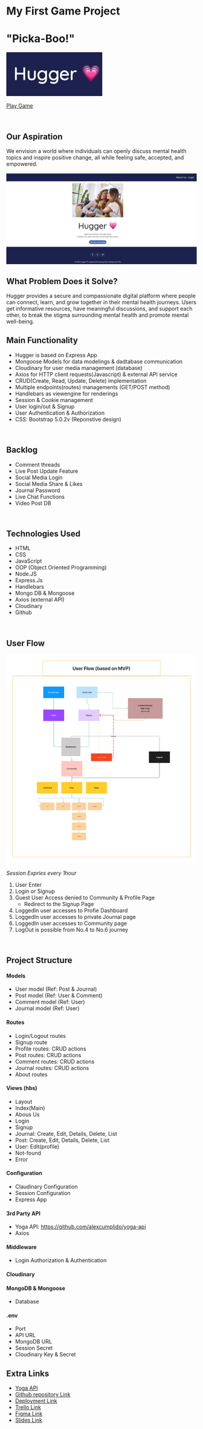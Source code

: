 
# My First Game Project
# "Picka-Boo!" 

<img src="./public/images/Hugger Logo.png" alt="Alt text" title="Optional title">

[Play Game](http://localhost:3000/)

<br>

## Our Aspiration
We envision a world where individuals can openly discuss mental health topics and inspire positive change, all while feeling safe, accepted, and empowered.
<br>
<br>
<img src="./public/images/Hugger project main.png" alt="Alt text" title="Optional title">
<br>

## What Problem Does it Solve?
Hugger provides a secure and compassionate digital platform where people can connect, learn, and grow together in their mental health journeys. Users get informative resources, have meaningful discussions, and support each other, to break the stigma surrounding mental health and promote mental well-being. 
<br>

## Main Functionality
- Hugger is based on Express App 
- Mongoose Models for data modelings & dadtabase communication 
- Cloudinary for user media management (database)
- Axios for HTTP client requests(Javascript) & external API service
- CRUD(Create, Read, Update, Delete) implementation
- Multiple endpoints(routes) managements (GET/POST method) 
- Handlebars as viewengine for renderings
- Session & Cookie management 
- User login/out & Signup 
- User Authentication & Authorization
- CSS: Bootstrap 5.0.2v (Reponstive design)

<br>

## Backlog
- Comment threads
- Live Post Update Feature
- Social Media Login
- Social Media Share & Likes
- Journal Password
- Live Chat Functions
- Video Post DB 

<br>

## Technologies Used
- HTML
- CSS
- JavaScript
- OOP (Object Oriented Programming)
- Node.JS
- Express.Js
- Handlebars
- Mongo DB & Mongoose
- Axios (external API)
- Cloudinary 
- Github 


<br>

## User Flow

<img src="./public/images/Userflow.png" alt="UserFlow" title="Optional title">

*Session Expries every 1hour*
1. User Enter
2. Login or Signup
3. Guest User Access denied to Community & Profile Page
   -  Redirect to the Signup Page
4. LoggedIn user accesses to Profie Dashboard
5. LoggedIn user accesses to private Journal page
6. LoggedIn user accesses to Community page
7. LogOut is possible from No.4 to No.6 journey

<br>

## Project Structure
#### Models
- User model (Ref: Post & Journal)
- Post model (Ref: User & Comment)
- Comment model (Ref: User)
- Journal model (Ref: User)

#### Routes
- Login/Logout routes
- Signup route
- Profile routes: CRUD actions
- Post routes: CRUD actions
- Comment routes: CRUD actions
- Journal routes: CRUD actions
- About routes

#### Views (hbs)
- Layout
- Index(Main)
- Abous Us
- Login
- Signup
- Journal: Create, Edit, Details, Delete, List
- Post: Create, Edit, Details, Delete, List
- User: Edit(profile)
- Not-found
- Error

#### Configuration
- Claudinary Configuration
- Session Configuration
- Express App

#### 3rd Party API
- Yoga API: https://github.com/alexcumplido/yoga-api
- Axios 

#### Middleware
- Login Authorization & Authentication 

#### Cloudinary

#### MongoDB & Mongoose 
- Database 

#### .env
- Port
- API URL
- MongoDB URL
- Session Secret 
- Cloudinary Key & Secret  


## Extra Links
- [Yoga API](https://github.com/alexcumplido/yoga-api)
- [Github repository Link](https://github.com/virgoeun/WD-PR2-BAM)
- [Deployment Link](http://localhost:3000/)
- [Trello Link](https://trello.com/b/Qal8Yq1j/%E2%AD%90%EF%B8%8F-ironhack-wd-project-2-bam)
- [Figma Link](https://www.figma.com/file/4GYLhDwu2LBHAiB4aH2nvd/Hugger-User-Flows-%26-Backlogs?type=whiteboard&t=5yOnyTPw0v982G6o-0)
- [Slides Link](https://docs.google.com/presentation/d/1cjEvEim-JHhBTwSs8KTZ3oTR5vuaugeUTwzCeFCFzM4/edit#slide=id.g2775d7d4e5c_0_452)

